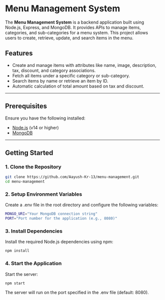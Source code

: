 # Menu Management System

The **Menu Management System** is a backend application built using Node.js, Express, and MongoDB. It provides APIs to manage items, categories, and sub-categories for a menu system. This project allows users to create, retrieve, update, and search items in the menu.

## Features
- Create and manage items with attributes like name, image, description, tax, discount, and category associations.
- Fetch all items under a specific category or sub-category.
- Search items by name or retrieve an item by ID.
- Automatic calculation of total amount based on tax and discount.

---

## Prerequisites

Ensure you have the following installed:
- [Node.js](https://nodejs.org/) (v14 or higher)
- [MongoDB](https://www.mongodb.com/)

---

## Getting Started

### 1. Clone the Repository
```bash
git clone https://github.com/Aayush-Kr-13/menu-management.git
cd menu-management
```
### 2. Setup Environment Variables
Create a .env file in the root directory and configure the following variables:
```bash
MONGO_URI="Your MongoDB connection string"
PORT="Port number for the application (e.g., 8080)"
```
### 3. Install Dependencies
Install the required Node.js dependencies using npm:
```bash
npm install
```
### 4. Start the Application
Start the server:
```bash
npm start
```
The server will run on the port specified in the .env file (default: 8080).